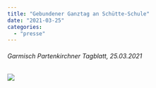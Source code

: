 ```yaml
---
title: "Gebundener Ganztag an Schütte-Schule"
date: "2021-03-25"
categories: 
  - "presse"
---
```


###### Garmisch Partenkirchner Tagblatt, 25.03.2021

[![](Garmisch-Partenkirchner-Tagblatt-25.03.202131-684x1024.png)](https://volksschule-partenkirchen.de/wp-content/uploads/Garmisch-Partenkirchner-Tagblatt-25.03.202131.pdf)

